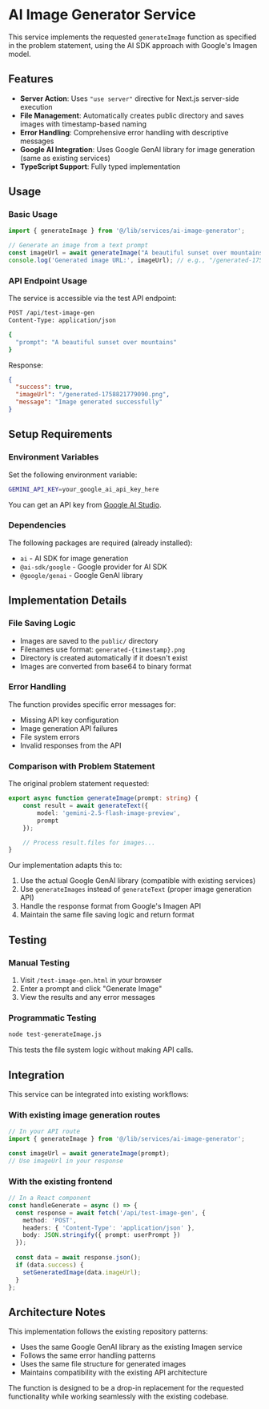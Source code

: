 # AI Image Generator Service

This service implements the requested `generateImage` function as specified in the problem statement, using the AI SDK approach with Google's Imagen model.

## Features

- **Server Action**: Uses `"use server"` directive for Next.js server-side execution
- **File Management**: Automatically creates public directory and saves images with timestamp-based naming
- **Error Handling**: Comprehensive error handling with descriptive messages
- **Google AI Integration**: Uses Google GenAI library for image generation (same as existing services)
- **TypeScript Support**: Fully typed implementation

## Usage

### Basic Usage

```typescript
import { generateImage } from '@/lib/services/ai-image-generator';

// Generate an image from a text prompt
const imageUrl = await generateImage("A beautiful sunset over mountains");
console.log('Generated image URL:', imageUrl); // e.g., "/generated-1758821779090.png"
```

### API Endpoint Usage

The service is accessible via the test API endpoint:

```bash
POST /api/test-image-gen
Content-Type: application/json

{
  "prompt": "A beautiful sunset over mountains"
}
```

Response:
```json
{
  "success": true,
  "imageUrl": "/generated-1758821779090.png",
  "message": "Image generated successfully"
}
```

## Setup Requirements

### Environment Variables

Set the following environment variable:

```bash
GEMINI_API_KEY=your_google_ai_api_key_here
```

You can get an API key from [Google AI Studio](https://makersuite.google.com/).

### Dependencies

The following packages are required (already installed):

- `ai` - AI SDK for image generation
- `@ai-sdk/google` - Google provider for AI SDK  
- `@google/genai` - Google GenAI library

## Implementation Details

### File Saving Logic

- Images are saved to the `public/` directory
- Filenames use format: `generated-{timestamp}.png`
- Directory is created automatically if it doesn't exist
- Images are converted from base64 to binary format

### Error Handling

The function provides specific error messages for:

- Missing API key configuration
- Image generation API failures
- File system errors
- Invalid responses from the API

### Comparison with Problem Statement

The original problem statement requested:

```typescript
export async function generateImage(prompt: string) {
    const result = await generateText({
        model: 'gemini-2.5-flash-image-preview',
        prompt
    });

    // Process result.files for images...
}
```

Our implementation adapts this to:

1. Use the actual Google GenAI library (compatible with existing services)
2. Use `generateImages` instead of `generateText` (proper image generation API)
3. Handle the response format from Google's Imagen API
4. Maintain the same file saving logic and return format

## Testing

### Manual Testing

1. Visit `/test-image-gen.html` in your browser
2. Enter a prompt and click "Generate Image"
3. View the results and any error messages

### Programmatic Testing

```bash
node test-generateImage.js
```

This tests the file system logic without making API calls.

## Integration

This service can be integrated into existing workflows:

### With existing image generation routes

```typescript
// In your API route
import { generateImage } from '@/lib/services/ai-image-generator';

const imageUrl = await generateImage(prompt);
// Use imageUrl in your response
```

### With the existing frontend

```typescript
// In a React component
const handleGenerate = async () => {
  const response = await fetch('/api/test-image-gen', {
    method: 'POST',
    headers: { 'Content-Type': 'application/json' },
    body: JSON.stringify({ prompt: userPrompt })
  });
  
  const data = await response.json();
  if (data.success) {
    setGeneratedImage(data.imageUrl);
  }
};
```

## Architecture Notes

This implementation follows the existing repository patterns:

- Uses the same Google GenAI library as the existing Imagen service
- Follows the same error handling patterns
- Uses the same file structure for generated images
- Maintains compatibility with the existing API architecture

The function is designed to be a drop-in replacement for the requested functionality while working seamlessly with the existing codebase.